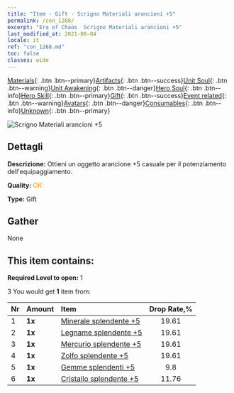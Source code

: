 ```yaml
---
title: "Item - Gift - Scrigno Materiali arancioni +5"
permalink: /con_1268/
excerpt: "Era of Chaos  Scrigno Materiali arancioni +5"
last_modified_at: 2021-08-04
locale: it
ref: "con_1268.md"
toc: false
classes: wide
---
```

 [Materials](/ItemsIT/){: .btn .btn--primary}[Artifacts](/ItemsIT/Artifacts/){: .btn .btn--success}[Unit Soul](/ItemsIT/UnitSoul/){: .btn .btn--warning}[Unit Awakening](/ItemsIT/UnitAwakening/){: .btn .btn--danger}[Hero Soul](/ItemsIT/HeroSoul/){: .btn .btn--info}[Hero Skill](/ItemsIT/HeroSkill/){: .btn .btn--primary}[Gift](/ItemsIT/Gift/){: .btn .btn--success}[Event related](/ItemsIT/Events/){: .btn .btn--warning}[Avatars](/ItemsIT/Avatars/){: .btn .btn--danger}[Consumables](/ItemsIT/Consumables/){: .btn .btn--info}[Unknown](/ItemsIT/Unknown/){: .btn .btn--primary}

 ![Scrigno Materiali arancioni +5](/images/t/i_304002.png)

## Dettagli
 **Descrizione:** Ottieni un oggetto arancione +5 casuale per il potenziamento dell'equipaggiamento.

 **Quality:** <span style="color: #FF8C00">OK</span>

 **Type:** Gift

## Gather

  None

## This item contains:

 **Required Level to open:** 1

 3 You would get **1** item  from:

  | Nr | Amount |     Item    | Drop Rate,% |
  |:---|:-------|:------------|:---------:|
  | 1 |  **1x** | [Minerale splendente +5](/ItemsIT/mat_96/) | 19.61 | 
  | 2 |  **1x** | [Legname splendente +5](/ItemsIT/mat_97/) | 19.61 | 
  | 3 |  **1x** | [Mercurio splendente +5](/ItemsIT/mat_98/) | 19.61 | 
  | 4 |  **1x** | [Zolfo splendente +5](/ItemsIT/mat_99/) | 19.61 | 
  | 5 |  **1x** | [Gemme splendenti +5](/ItemsIT/mat_100/) | 9.8 | 
  | 6 |  **1x** | [Cristallo splendente +5](/ItemsIT/mat_101/) | 11.76 | 
